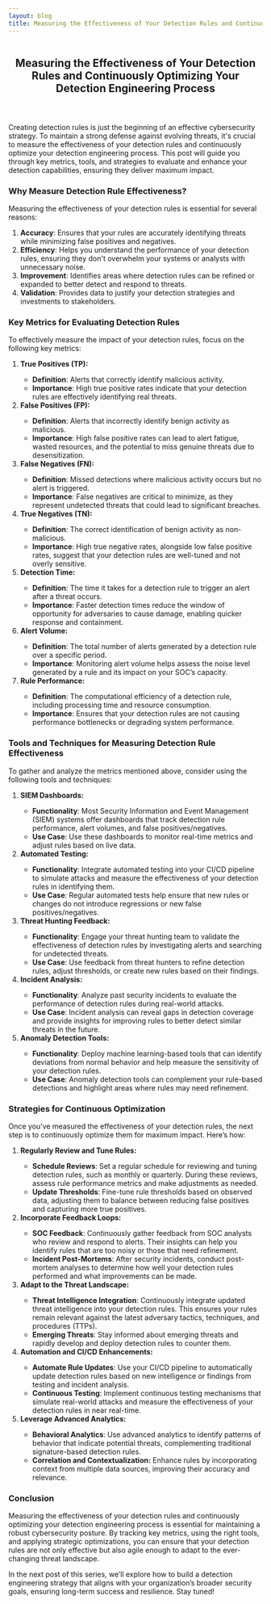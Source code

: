 ```yaml
---
layout: blog
title: Measuring the Effectiveness of Your Detection Rules and Continuously Optimizing Your Detection Engineering Process
---
```



<div id="main" class="s-content__main large-8 column">
<article class="entry">

<header class="entry__header">

<h2 class="entry__title h1">
   Measuring the Effectiveness of Your Detection Rules and Continuously Optimizing Your Detection Engineering Process
</h2>        
</header>

<div class="entry__content">
<p>Creating detection rules is just the beginning of an effective cybersecurity strategy. To maintain a strong defense against evolving threats, it's crucial to measure the effectiveness of your detection rules and continuously optimize your detection engineering process. This post will guide you through key metrics, tools, and strategies to evaluate and enhance your detection capabilities, ensuring they deliver maximum impact.</p>

<h3>Why Measure Detection Rule Effectiveness?</h3>
<p>Measuring the effectiveness of your detection rules is essential for several reasons:
<ol>
    <li><strong>Accuracy</strong>: Ensures that your rules are accurately identifying threats while minimizing false positives and negatives.</li>
    <li><strong>Efficiency</strong>: Helps you understand the performance of your detection rules, ensuring they don't overwhelm your systems or analysts with unnecessary noise.</li>
    <li><strong>Improvement</strong>: Identifies areas where detection rules can be refined or expanded to better detect and respond to threats.</li>
    <li><strong>Validation</strong>: Provides data to justify your detection strategies and investments to stakeholders.</li>
</ol></p>
<h3>Key Metrics for Evaluating Detection Rules</h3>
<p>To effectively measure the impact of your detection rules, focus on the following key metrics:
<ol>
    <li><strong>True Positives (TP):</strong></li>
    <ul>
        <li><strong>Definition</strong>: Alerts that correctly identify malicious activity.</li>
        <li><strong>Importance</strong>: High true positive rates indicate that your detection rules are effectively identifying real threats.</li>
    </ul>
    <li><strong>False Positives (FP):</strong></li>
    <ul>
        <li><strong>Definition</strong>: Alerts that incorrectly identify benign activity as malicious.</li>
        <li><strong>Importance</strong>: High false positive rates can lead to alert fatigue, wasted resources, and the potential to miss genuine threats due to desensitization.</li>
    </ul>
    <li><strong>False Negatives (FN):</strong></li>
    <ul>
        <li><strong>Definition</strong>: Missed detections where malicious activity occurs but no alert is triggered.</li>
        <li><strong>Importance</strong>: False negatives are critical to minimize, as they represent undetected threats that could lead to significant breaches.</li>
    </ul>
    <li><strong>True Negatives (TN):</strong></li>
    <ul>
        <li><strong>Definition</strong>: The correct identification of benign activity as non-malicious.</li>
        <li><strong>Importance</strong>: High true negative rates, alongside low false positive rates, suggest that your detection rules are well-tuned and not overly sensitive.</li>
    </ul>
    <li><strong>Detection Time:</strong></li>
    <ul>
        <li><strong>Definition</strong>: The time it takes for a detection rule to trigger an alert after a threat occurs.</li>
        <li><strong>Importance</strong>: Faster detection times reduce the window of opportunity for adversaries to cause damage, enabling quicker response and containment.</li>
    </ul>
    <li><strong>Alert Volume:</strong></li>
    <ul>
        <li><strong>Definition</strong>: The total number of alerts generated by a detection rule over a specific period.</li>
        <li><strong>Importance</strong>: Monitoring alert volume helps assess the noise level generated by a rule and its impact on your SOC’s capacity.</li>
    </ul>
    <li><strong>Rule Performance:</strong></li>
    <ul>
        <li><strong>Definition</strong>: The computational efficiency of a detection rule, including processing time and resource consumption.</li>
        <li><strong>Importance</strong>: Ensures that your detection rules are not causing performance bottlenecks or degrading system performance.</li>
    </ul>
</ol></p>
<h3>Tools and Techniques for Measuring Detection Rule Effectiveness</h3>
<p>To gather and analyze the metrics mentioned above, consider using the following tools and techniques:
<ol>
    <li><strong>SIEM Dashboards:</strong></li>
    <ul>
        <li><strong>Functionality</strong>: Most Security Information and Event Management (SIEM) systems offer dashboards that track detection rule performance, alert volumes, and false positives/negatives.</li>
        <li><strong>Use Case</strong>: Use these dashboards to monitor real-time metrics and adjust rules based on live data.</li>
    </ul>
    <li><strong>Automated Testing:</strong></li>
    <ul>
        <li><strong>Functionality</strong>: Integrate automated testing into your CI/CD pipeline to simulate attacks and measure the effectiveness of your detection rules in identifying them.</li>
        <li><strong>Use Case</strong>: Regular automated tests help ensure that new rules or changes do not introduce regressions or new false positives/negatives.</li>
    </ul>
    <li><strong>Threat Hunting Feedback:</strong></li>
    <ul>
        <li><strong>Functionality</strong>: Engage your threat hunting team to validate the effectiveness of detection rules by investigating alerts and searching for undetected threats.</li> 
        <li><strong>Use Case</strong>: Use feedback from threat hunters to refine detection rules, adjust thresholds, or create new rules based on their findings.</li>
    </ul>
    <li><strong>Incident Analysis:</strong></li>
    <ul>
        <li><strong>Functionality</strong>: Analyze past security incidents to evaluate the performance of detection rules during real-world attacks.</li>
        <li><strong>Use Case</strong>: Incident analysis can reveal gaps in detection coverage and provide insights for improving rules to better detect similar threats in the future.</li>
    </ul>
    <li><strong>Anomaly Detection Tools:</strong></li>
    <ul>
        <li><strong>Functionality</strong>: Deploy machine learning-based tools that can identify deviations from normal behavior and help measure the sensitivity of your detection rules.</li>
        <li><strong>Use Case</strong>: Anomaly detection tools can complement your rule-based detections and highlight areas where rules may need refinement.</li>
    </ul>
</ol></p>
<h3>Strategies for Continuous Optimization</h3>
<p>Once you’ve measured the effectiveness of your detection rules, the next step is to continuously optimize them for maximum impact. Here’s how:
<ol>
    <li><strong>Regularly Review and Tune Rules:</strong></li>
    <ul>
        <li><strong>Schedule Reviews</strong>: Set a regular schedule for reviewing and tuning detection rules, such as monthly or quarterly. During these reviews, assess rule performance metrics and make adjustments as needed.</li>
        <li><strong>Update Thresholds</strong>: Fine-tune rule thresholds based on observed data, adjusting them to balance between reducing false positives and capturing more true positives.</li>
    </ul>
   <li><strong> Incorporate Feedback Loops:</strong></li>
    <ul>
        <li><strong>SOC Feedback</strong>: Continuously gather feedback from SOC analysts who review and respond to alerts. Their insights can help you identify rules that are too noisy or those that need refinement.</li>
        <li><strong>Incident Post-Mortems</strong>: After security incidents, conduct post-mortem analyses to determine how well your detection rules performed and what improvements can be made.</li>
    </ul>
    <li><strong>Adapt to the Threat Landscape:</strong></li>
    <ul>
        <li><strong>Threat Intelligence Integration</strong>: Continuously integrate updated threat intelligence into your detection rules. This ensures your rules remain relevant against the latest adversary tactics, techniques, and procedures (TTPs).</li>
        <li><strong>Emerging Threats</strong>: Stay informed about emerging threats and rapidly develop and deploy detection rules to counter them.</li>
    </ul>
    <li><strong>Automation and CI/CD Enhancements:</strong></li>
    <ul>
        <li><strong>Automate Rule Updates</strong>: Use your CI/CD pipeline to automatically update detection rules based on new intelligence or findings from testing and incident analysis.</li>
        <li><strong>Continuous Testing</strong>: Implement continuous testing mechanisms that simulate real-world attacks and measure the effectiveness of your detection rules in near real-time.</li>
    </ul>
    <li><strong>Leverage Advanced Analytics:</strong></li>
    <ul>
        <li><strong>Behavioral Analytics</strong>: Use advanced analytics to identify patterns of behavior that indicate potential threats, complementing traditional signature-based detection rules.</li>
        <li><strong>Correlation and Contextualization:</strong> Enhance rules by incorporating context from multiple data sources, improving their accuracy and relevance.</li>
    </ul>
</ol></p>
<h3>Conclusion</h3>
<p>Measuring the effectiveness of your detection rules and continuously optimizing your detection engineering process is essential for maintaining a robust cybersecurity posture. By tracking key metrics, using the right tools, and applying strategic optimizations, you can ensure that your detection rules are not only effective but also agile enough to adapt to the ever-changing threat landscape.</p>

<p>In the next post of this series, we’ll explore how to build a detection engineering strategy that aligns with your organization’s broader security goals, ensuring long-term success and resilience. Stay tuned!</p>




</div>
</article> <!-- end entry -->

</div> <!-- end main -->  